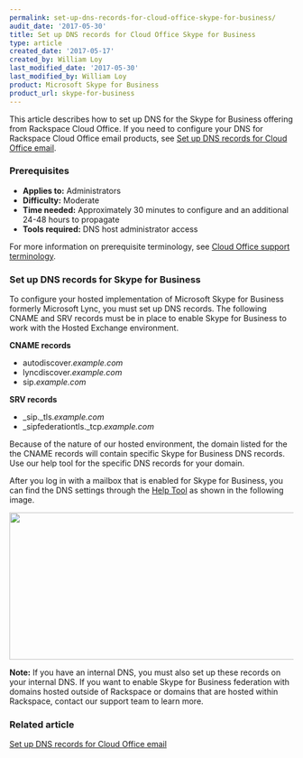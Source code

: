 ```yaml
---
permalink: set-up-dns-records-for-cloud-office-skype-for-business/
audit_date: '2017-05-30'
title: Set up DNS records for Cloud Office Skype for Business
type: article
created_date: '2017-05-17'
created_by: William Loy
last_modified_date: '2017-05-30'
last_modified_by: William Loy
product: Microsoft Skype for Business
product_url: skype-for-business
---
```


This article describes how to set up DNS for the Skype for Business offering from Rackspace Cloud Office. If you need to configure your DNS for Rackspace Cloud Office email products, see [Set up DNS records for Cloud Office email](/how-to/set-up-dns-records-for-cloud-office-email).

### Prerequisites

- **Applies to:** Administrators
- **Difficulty:** Moderate
- **Time needed:** Approximately 30 minutes to configure and an additional 24-48 hours to propagate
- **Tools required:** DNS host administrator access

For more information on prerequisite terminology, see [Cloud Office support terminology](/how-to/cloud-office-support-terminology).

### Set up DNS records for Skype for Business

To configure your hosted implementation of Microsoft Skype for Business formerly Microsoft Lync, you must set up DNS records. The following CNAME and SRV records must be in place to enable Skype for Business to work with the Hosted Exchange environment.

**CNAME records**

-   autodiscover.*example.com*
-   lyncdiscover.*example.com*
-   sip.*example.com*

**SRV records**

-   \_sip.\_tls.*example.com*
-   \_sipfederationtls.\_tcp.*example.com*

Because of the nature of our hosted environment, the domain listed for the the CNAME records will contain specific Skype for Business DNS records. Use our help tool for the specific DNS records for your domain. 

After you log in with a mailbox that is enabled for Skype for Business, you can find the DNS settings through the [Help Tool](https://emailhelp.rackspace.com/) as shown in the following image.

<img src="{% asset_path skype-for-business/set-up-dns-records-for-cloud-office-email-and-skype-for-business/SkypeforBusinessa.png %}" width="656" height="261" />

**Note:** If you have an internal DNS, you must also set up these records on your internal DNS. If you want to enable Skype for Business federation with domains hosted outside of Rackspace or domains that are hosted within Rackspace, contact our support team to learn more.

### Related article

[Set up DNS records for Cloud Office email](/how-to/set-up-dns-records-for-cloud-office-email)
